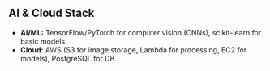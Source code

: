 ## AI & Cloud Stack
- **AI/ML:** TensorFlow/PyTorch for computer vision (CNNs), scikit-learn for basic models.
- **Cloud:** AWS (S3 for image storage, Lambda for processing, EC2 for models), PostgreSQL for DB.
